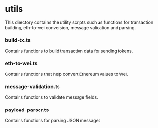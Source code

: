 # utils
This directory contains the utility scripts such as functions for transaction building, eth-to-wei conversion, message validation and parsing.

### build-tx.ts
Contains functions to build transaction data for sending tokens.

### eth-to-wei.ts
Contains functions that help convert Ethereum values to Wei.

### message-validation.ts
Contains functions to validate message fields.

### payload-parser.ts
Contains functions for parsing JSON messages